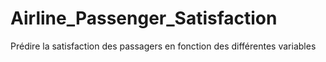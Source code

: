 # Airline_Passenger_Satisfaction
Prédire la satisfaction des passagers en fonction des différentes variables
